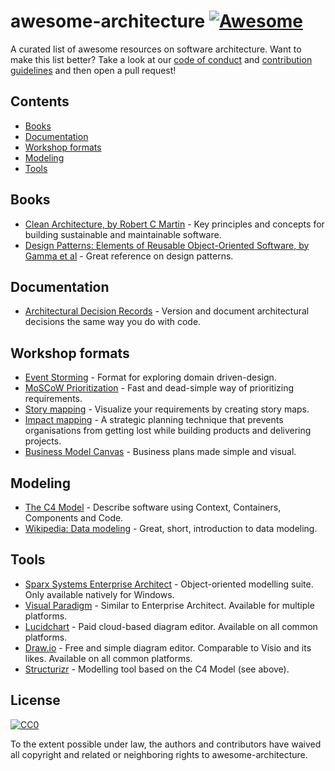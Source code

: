 # awesome-architecture [![Awesome](https://awesome.re/badge.svg)](https://awesome.re)
A curated list of awesome resources on software architecture.
Want to make this list better? Take a look at our [code of conduct](code_of_conduct.md)
and [contribution guidelines](contributing.md) and then open a pull request!

## Contents
* [Books](#books)
* [Documentation](#documentation)
* [Workshop formats](#workshop-formats)
* [Modeling](#modeling)
* [Tools](#tools)

## Books
* [Clean Architecture, by Robert C Martin](https://www.amazon.com/Clean-Architecture-Craftsmans-Software-Structure/dp/0134494164) - Key principles and concepts for building sustainable and maintainable software.
* [Design Patterns: Elements of Reusable Object-Oriented Software, by Gamma et al](https://www.amazon.com/Design-Patterns-Elements-Reusable-Object-Oriented/dp/0201633612/) - Great reference on design patterns.
  
## Documentation
* [Architectural Decision Records](https://adr.github.io/) - Version and document architectural decisions the same way you do with code.

## Workshop formats
* [Event Storming](https://www.eventstorming.com/) - Format for exploring domain driven-design.
* [MoSCoW Prioritization](https://www.knowledgehut.com/blog/agile/how-to-prioritise-requirements-with-the-moscow-technique) - Fast and dead-simple way of prioritizing requirements.
* [Story mapping](https://www.jpattonassociates.com/wp-content/uploads/2015/03/story_mapping.pdf) - Visualize your requirements by creating story maps.
* [Impact mapping](https://www.impactmapping.org/) -  A strategic planning technique that prevents organisations from getting lost while building products and delivering projects.
* [Business Model Canvas](https://en.wikipedia.org/wiki/Business_Model_Canvas) - Business plans made simple and visual.

## Modeling
* [The C4 Model](https://c4model.com/) - Describe software using Context, Containers, Components and Code.
* [Wikipedia: Data modeling](https://en.wikipedia.org/wiki/Data_modeling) - Great, short, introduction to data modeling.

## Tools
* [Sparx Systems Enterprise Architect](https://sparxsystems.com/products/ea/index.html) - Object-oriented modelling suite. Only available natively for Windows.
* [Visual Paradigm](https://www.visual-paradigm.com/) - Similar to Enterprise Architect. Available for multiple platforms. 
* [Lucidchart](https://www.lucidchart.com) - Paid cloud-based diagram editor. Available on all common platforms.
* [Draw.io](https://www.draw.io) - Free and simple diagram editor. Comparable to Visio and its likes. Available on all common platforms.
* [Structurizr](https://structurizr.com) - Modelling tool based on the C4 Model (see above).
  
## License

[![CC0](http://mirrors.creativecommons.org/presskit/buttons/88x31/svg/cc-zero.svg)](https://creativecommons.org/publicdomain/zero/1.0/)

To the extent possible under law, the authors and contributors have waived all copyright
and related or neighboring rights to awesome-architecture.

